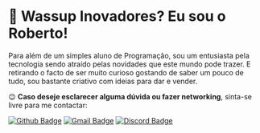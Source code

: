 # 👋 Wassup Inovadores? Eu sou o Roberto!

Para além de um simples aluno de Programação, sou um entusiasta pela tecnologia sendo atraído pelas novidades que este mundo pode trazer. E retirando o facto de ser muito curioso gostando de saber um pouco de tudo, sou bastante criativo com ideias para dar e vender.

😉 **Caso deseje esclarecer alguma dúvida ou fazer networking**, sinta-se livre para me contactar:

[![Github Badge](https://img.shields.io/badge/Github-RobertoValente-informational?style=flat&logo=github&color=lightgrey&link=https://github.com/RobertoValente)](https://github.com/RobertoValente)
[![Gmail Badge](https://img.shields.io/badge/Gmail-robertovalentecontato@gmail.com-informational?style=flat&logo=gmail&color=red&link=mailto:robertovalentecontato@gmail.com)](mailto:robertovalentecontato@gmail.com)
[![Discord Badge](https://img.shields.io/badge/Discord-Valey.3990-informational?style=flat&logo=discord&color=informational&link=https://discord.com/users/381780035784409088)](https://discord.com/users/381780035784409088)
